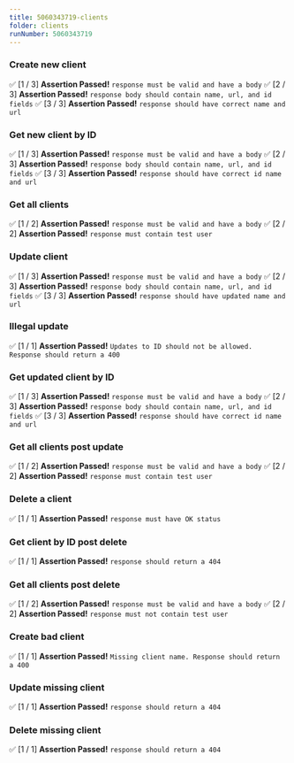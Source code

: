 ```yaml
---
title: 5060343719-clients
folder: clients
runNumber: 5060343719
---
```



### Create new client
✅ [1 / 3] **Assertion Passed!** `response must be valid and have a body`
✅ [2 / 3] **Assertion Passed!** `response body should contain name, url, and id fields`
✅ [3 / 3] **Assertion Passed!** `response should have correct name and url`


### Get new client by ID
✅ [1 / 3] **Assertion Passed!** `response must be valid and have a body`
✅ [2 / 3] **Assertion Passed!** `response body should contain name, url, and id fields`
✅ [3 / 3] **Assertion Passed!** `response should have correct id name and url`


### Get all clients
✅ [1 / 2] **Assertion Passed!** `response must be valid and have a body`
✅ [2 / 2] **Assertion Passed!** `response must contain test user`


### Update client
✅ [1 / 3] **Assertion Passed!** `response must be valid and have a body`
✅ [2 / 3] **Assertion Passed!** `response body should contain name, url, and id fields`
✅ [3 / 3] **Assertion Passed!** `response should have updated name and url`


### Illegal update
✅ [1 / 1] **Assertion Passed!** `Updates to ID should not be allowed. Response should return a 400`


### Get updated client by ID
✅ [1 / 3] **Assertion Passed!** `response must be valid and have a body`
✅ [2 / 3] **Assertion Passed!** `response body should contain name, url, and id fields`
✅ [3 / 3] **Assertion Passed!** `response should have correct id name and url`


### Get all clients post update
✅ [1 / 2] **Assertion Passed!** `response must be valid and have a body`
✅ [2 / 2] **Assertion Passed!** `response must contain test user`


### Delete a client
✅ [1 / 1] **Assertion Passed!** `response must have OK status`


### Get client by ID post delete
✅ [1 / 1] **Assertion Passed!** `response should return a 404`


### Get all clients post delete
✅ [1 / 2] **Assertion Passed!** `response must be valid and have a body`
✅ [2 / 2] **Assertion Passed!** `response must not contain test user`


### Create bad client
✅ [1 / 1] **Assertion Passed!** `Missing client name. Response should return a 400`


### Update missing client
✅ [1 / 1] **Assertion Passed!** `response should return a 404`


### Delete missing client
✅ [1 / 1] **Assertion Passed!** `response should return a 404`